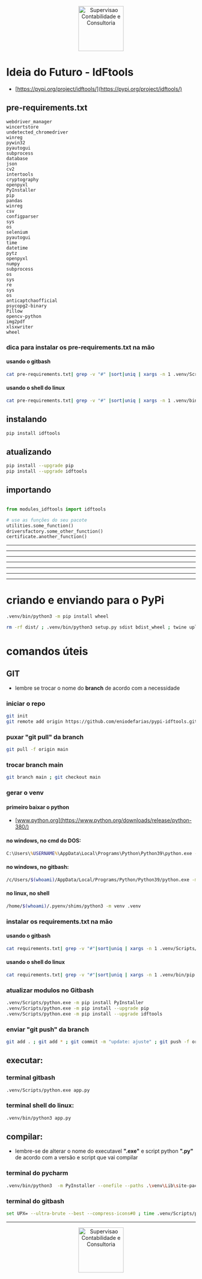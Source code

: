 <p align="center">
  <img src="http://ideiadofuturo.com.br/img/logo_ideia.png" width="120" title="supervisão"  alt="Supervisao Contabilidade e Consultoria">  
</p>


# Ideia do Futuro - IdFtools

 - [https://pypi.org/project/idftools/](https://pypi.org/project/idftools/)

## pre-requirements.txt
```text
webdriver_manager
wincertstore
undetected_chromedriver
winreg
pywin32
pyautogui
subprocess
database
json
cv2
intertools
cryptography
openpyxl
PyInstaller
pip
pandas
winreg
csv
configparser
sys
os
selenium
pyautogui
time
datetime
pytz
openpyxl
numpy
subprocess
os
sys
re
sys
os
anticaptchaofficial
psycopg2-binary
Pillow
opencv-python
img2pdf
xlsxwriter
wheel
```

### dica para instalar os pre-requirements.txt na mão
#### usando o gitbash
```bash
cat pre-requirements.txt| grep -v "#" |sort|uniq | xargs -n 1 .venv/Scripts/pip3.exe install; .venv/Scripts/pip3.exe --upgrade pip ; .venv/Scripts/python.exe -m pip install --upgrade pip
```
#### usando o shell do linux
```bash
cat pre-requirements.txt| grep -v "#" |sort|uniq | xargs -n 1 .venv/bin/pip install; .venv/bin/pip --upgrade pip ; .venv/bin/python3 -m pip install --upgrade pip
```



## instalando

```bash
pip install idftools
```

## atualizando
```bash
pip install --upgrade pip
pip install --upgrade idftools
```

## importando

```python

from modules_idftools import idftools

# use as funções do seu pacote
utilities.some_function()
driversfactory.some_other_function()
certificate.another_function()
```

---

---

---

---

---

---


---
# criando e enviando para o PyPi
```bash
.venv/bin/python3 -m pip install wheel
```

```bash
rm -rf dist/ ; .venv/bin/python3 setup.py sdist bdist_wheel ; twine upload --skip-existing dist/*
```






# comandos úteis

## GIT
 - lembre se trocar o nome do **branch** de acordo com a necessidade



### iniciar o repo
```bash
git init
git remote add origin https://github.com/eniodefarias/pypi-idftools.git
```


### puxar "git pull" da branch 
```bash    
git pull -f origin main
```

### trocar branch main
```bash    
git branch main ; git checkout main 
```

### gerar o venv

#### primeiro baixar o python
 - [www.python.org](https://www.python.org/downloads/release/python-380/)

#### no windows, no cmd do DOS:
```cmd    
C:\Users\%USERNAME%\AppData\Local\Programs\Python\Python39\python.exe -m venv .venv
```

#### no windows, no gitbash:
```bash    
/c/Users/$(whoami)/AppData/Local/Programs/Python/Python39/python.exe -m venv .venv
```

#### no linux, no shell
```bash    
/home/$(whoami)/.pyenv/shims/python3 -m venv .venv
```

### instalar os requirements.txt na mão
#### usando o gitbash
```bash     
cat requirements.txt| grep -v "#"|sort|uniq | xargs -n 1 .venv/Scripts/pip3.exe install ; .venv/Scripts/python.exe -m pip install --upgrade pip
```

#### usando o shell do linux
```bash    
cat requirements.txt| grep -v "#"|sort|uniq | xargs -n 1 .venv/bin/pip install ; .venv/bin/python3 -m pip install --upgrade pip
```

### atualizar modulos no Gitbash
```bash    
.venv/Scripts/python.exe -m pip install PyInstaller
.venv/Scripts/python.exe -m pip install --upgrade pip
.venv/Scripts/python.exe -m pip install --upgrade idftools
```

### enviar "git push" da branch
```bash    
git add . ; git add * ; git commit -m "update: ajuste" ; git push -f origin main
```

## executar:

### terminal gitbash
```bash     
.venv/Scripts/python.exe app.py
```

### terminal shell do linux:
```bash    
.venv/bin/python3 app.py
```

## compilar:
 - lembre-se de alterar o nome do executavel **".exe"** e script python **".py"** de acordo com a versão e script que vai compilar

### terminal do pycharm
```bash    
.venv/bin/python3  -m PyInstaller --onefile --paths .\venv\Lib\site-packages --icon=icone\logo_circle.ico -n app .\app.py ; rm app.exe ; mv dist/app.exe .
```

### terminal do gitbash
```bash
set UPX= --ultra-brute --best --compress-icons#0 ; time .venv/Scripts/python.exe -m PyInstaller --upx-dir=./ --noconfirm --onefile --paths .venv/Lib/site-packages --icon=icone/logo.ico -n  app app.py ; rm app.exe ; mv dist/app.exe . ; ls -latrh *.exe
```
    

---

<p align="center">
  <img src="http://ideiadofuturo.com.br/img/logo_ideia.png" width="120" title="supervisão"  alt="Supervisao Contabilidade e Consultoria">  
</p>